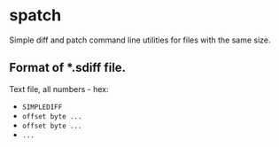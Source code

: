 spatch
======

Simple diff and patch command line utilities for files with the same size.

## Format of *.sdiff file. ##

Text file, all numbers - hex:

- `SIMPLEDIFF`
- `offset byte ...`
- `offset byte ...`
- `...`
